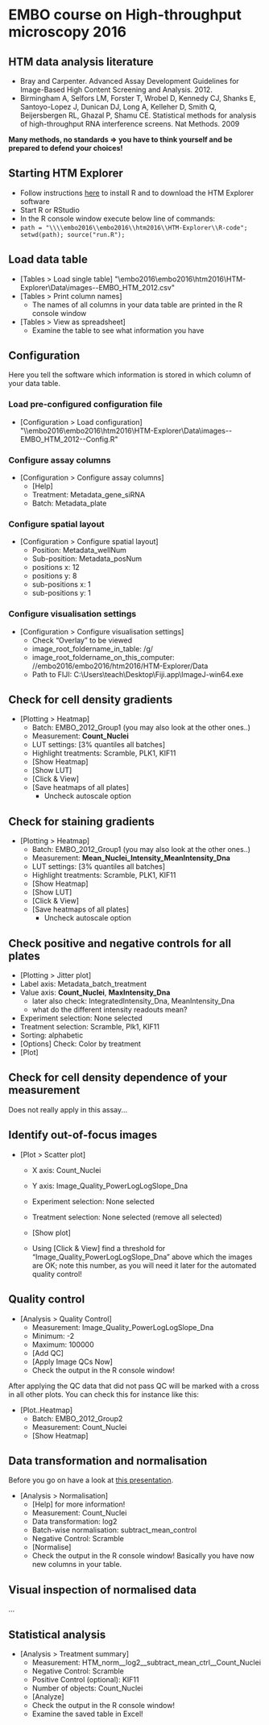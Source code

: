 # EMBO course on High-throughput microscopy 2016

## HTM data analysis literature

- Bray and Carpenter. Advanced Assay Development Guidelines for Image-Based High Content Screening and Analysis. 2012. 
- Birmingham A, Selfors LM, Forster T, Wrobel D, Kennedy CJ, Shanks E, Santoyo-Lopez J, Dunican DJ, Long A, Kelleher D, Smith Q, Beijersbergen RL, Ghazal P, Shamu CE. Statistical methods for analysis of high-throughput RNA interference screens. Nat Methods. 2009

**Many methods, no standards => you have to think yourself and be prepared to defend your choices!**

## Starting HTM Explorer

- Follow instructions [here](https://github.com/tischi/HTM_Explorer/blob/master/README.md#help-installation-and-getting-started) to install R and to download the HTM Explorer software
- Start R or RStudio
- In the R console window execute below line of commands:
- `path = "\\\\embo2016\\embo2016\\htm2016\\HTM-Explorer\\R-code"; setwd(path); source("run.R");`

## Load data table

- [Tables > Load single table] "\\embo2016\\embo2016\htm2016\HTM-Explorer\Data\images--EMBO_HTM_2012.csv"
- [Tables > Print column names]
  - The names of all columns in your data table are printed in the R console window
- [Tables > View as spreadsheet]
  - Examine the table to see what information you have

## Configuration 

Here you tell the software which information is stored in which column of your data table.

### Load pre-configured configuration file

- [Configuration > Load configuration] "\\\\embo2016\\embo2016\\htm2016\\HTM-Explorer\\Data\\images--EMBO_HTM_2012--Config.R"

### Configure assay columns

- [Configuration > Configure assay columns]
  - [Help] 
  - Treatment: Metadata_gene_siRNA
  - Batch: Metadata_plate

### Configure spatial layout

- [Configuration > Configure spatial layout]
  - Position: Metadata_wellNum
  - Sub-position: Metadata_posNum
  - positions x: 12
  - positions y: 8
  - sub-positions x: 1
  - sub-positions y: 1

### Configure visualisation settings

- [Configuration > Configure visualisation settings]
  - Check “Overlay” to be viewed
  - image_root_foldername_in_table: /g/
  - image_root_foldername_on_this_computer: //embo2016/embo2016/htm2016/HTM-Explorer/Data
  - Path to FIJI: C:\Users\teach\Desktop\Fiji.app\ImageJ-win64.exe

## Check for cell density gradients

- [Plotting > Heatmap]
  - Batch: EMBO_2012_Group1  (you may also look at the other ones..)
  - Measurement: **Count_Nuclei**
  - LUT settings: [3% quantiles all batches]
  - Highlight treatments: Scramble, PLK1, KIF11
  - [Show Heatmap] 
  - [Show LUT]
  - [Click & View]
  - [Save heatmaps of all plates]
     - Uncheck autoscale option 

## Check for staining gradients

- [Plotting > Heatmap]
  - Batch: EMBO_2012_Group1  (you may also look at the other ones..)
  - Measurement: **Mean_Nuclei_Intensity_MeanIntensity_Dna**
  - LUT settings: [3% quantiles all batches]
  - Highlight treatments: Scramble, PLK1, KIF11
  - [Show Heatmap] 
  - [Show LUT]
  - [Click & View]
  - [Save heatmaps of all plates]
     - Uncheck autoscale option 

## Check positive and negative controls for all plates

- [Plotting > Jitter plot]
- Label axis: Metadata_batch_treatment
- Value axis: **Count_Nuclei**, **MaxIntensity_Dna**
  - later also check: IntegratedIntensity_Dna, MeanIntensity_Dna
  - what do the different intensity readouts mean?
- Experiment selection: None selected
- Treatment selection: Scramble, Plk1, KIF11
- Sorting: alphabetic
- [Options] Check: Color by treatment
- [Plot]

## Check for cell density dependence of your measurement

Does not really apply in this assay...



## Identify out-of-focus images

- [Plot > Scatter plot]
  - X axis: Count_Nuclei
  - Y axis: Image_Quality_PowerLogLogSlope_Dna
  - Experiment selection: None selected
  - Treatment selection: None selected (remove all selected)
  - [Show plot]

  - Using [Click & View] find a threshold for “Image_Quality_PowerLogLogSlope_Dna” above which the images are OK; note this number, as you will need it later for the automated quality control!



## Quality control

- [Analysis > Quality Control]
  - Measurement: Image_Quality_PowerLogLogSlope_Dna
  - Minimum: -2
  - Maximum: 100000
  - [Add QC]
  - [Apply Image QCs Now] 
  - Check the output in the R console window!
  
After applying the QC data that did not pass QC will be marked with a cross in all other plots. You can check this for instance like this:

- [Plot..Heatmap]
  - Batch: EMBO_2012_Group2
  - Measurement: Count_Nuclei
  - [Show Heatmap]


## Data transformation and normalisation 


Before you go on have a look at [this presentation](https://github.com/tischi/presentation-biostatistics).

- [Analysis > Normalisation]
  - [Help] for more information!
  - Measurement: Count_Nuclei
  - Data transformation: log2
  - Batch-wise normalisation: subtract_mean_control
  - Negative Control: Scramble
  - [Normalise]
  - Check the output in the R console window! Basically you have now new columns in your table.

## Visual inspection of normalised data

...

## Statistical analysis

- [Analysis > Treatment summary]
  - Measurement: HTM_norm__log2__subtract_mean_ctrl__Count_Nuclei
  - Negative Control: Scramble
  - Positive Control (optional): KIF11
  - Number of objects: Count_Nuclei
  - [Analyze]
  - Check the output in the R console window!
  - Examine the saved table in Excel!



